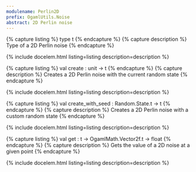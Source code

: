 ```yaml
---
modulename: Perlin2D 
prefix: OgamlUtils.Noise
abstract: 2D Perlin noise
---
```


{% capture listing %}
type t
{% endcapture %}
{% capture description %}
Type of a 2D Perlin noise
{% endcapture %}

{% include docelem.html listing=listing description=description   %}

{% capture listing %}
val create : unit -> t
{% endcapture %}
{% capture description %}
Creates a 2D Perlin noise with the current random state
{% endcapture %}

{% include docelem.html listing=listing description=description   %}

{% capture listing %}
val create_with_seed : Random.State.t -> t
{% endcapture %}
{% capture description %}
Creates a 2D Perlin noise with a custom random state
{% endcapture %}

{% include docelem.html listing=listing description=description   %}

{% capture listing %}
val get : t -> OgamlMath.Vector2f.t -> float
{% endcapture %}
{% capture description %}
Gets the value of a 2D noise at a given point
{% endcapture %}

{% include docelem.html listing=listing description=description   %}

